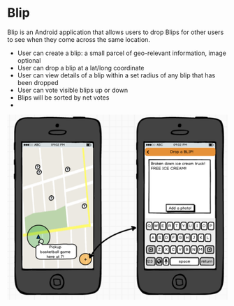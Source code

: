# Blip

Blip is an Android application that allows users to drop Blips for other users to see when they come across the same location.

* User can create a blip: a small parcel of geo-relevant information, image optional
* User can drop a blip at a lat/long coordinate
* User can view details of a blip within a set radius of any blip that has been dropped
* User can vote visible blips up or down
* Blips will be sorted by net votes
* 
<img src="wireframe.png"/>

